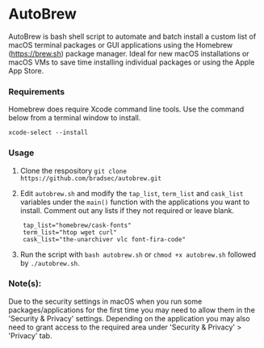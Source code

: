 # AutoBrew

AutoBrew is bash shell script to automate and batch install a custom list of macOS terminal packages or GUI applications using the Homebrew (https://brew.sh) package manager. Ideal for new macOS installations or macOS VMs to save time installing individual packages or using the Apple App Store.

### Requirements

Homebrew does require Xcode command line tools. Use the command below from a terminal window to install.

`xcode-select --install`

### Usage 

1. Clone the respository `git clone https://github.com/bradsec/autobrew.git`

2. Edit `autobrew.sh` and modify the `tap_list`, `term_list` and `cask_list` variables under the `main()` function with the applications you want to install. Comment out any lists if they not required or leave blank.

```
    tap_list="homebrew/cask-fonts"
    term_list="htop wget curl"
    cask_list="the-unarchiver vlc font-fira-code"
```
3. Run the script with `bash autobrew.sh` or `chmod +x autobrew.sh` followed by `./autobrew.sh`.

### Note(s):

Due to the security settings in macOS when you run some packages/applications for the first time you may need to allow them in the 'Security & Privacy' settings. Depending on the application you may also need to grant access to the required area under 'Security & Privacy' > 'Privacy' tab.
